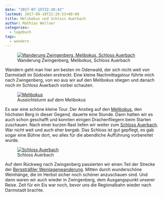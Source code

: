 ```yaml
---
date: "2017-07-15T22:39:42"
lastmod: 2017-09-18T22:28:53+00:00
title: Melibokus und Schloss Auerbach
author: Mathias Wellner
categories:
  - tagebuch
tags:
  - wandern
---
```

<figure>
  <a href="https://www.flickr.com/photos/mwellner/35895154631" title="Wanderung Zwingenberg, Melibokus, Schloss Auerbach">
    <img 
      srcset="https://farm5.staticflickr.com/4325/35895154631_acaac451a7_n.jpg 320w, https://farm5.staticflickr.com/4325/35895154631_acaac451a7_c.jpg 800w"
      src="https://farm5.staticflickr.com/4325/35895154631_acaac451a7_b.jpg" 
      alt="Wanderung Zwingenberg, Melibokus, Schloss Auerbach">
  </a>
  <figcaption>Wanderung Zwingenberg, Melibokus, Schloss Auerbach</figcaption>
</figure>

Wandern geht man hier am besten im Odenwald, der sich nicht weit von Darmstadt im Südosten erstreckt. Eine kleine Nachmittagstour führte mich nach Zwingenberg, von wo aus wir auf den Melibokus stiegen und danach noch im Schloss Auerbach vorbei schauten. 

<!--more-->

<figure>
  <a href="https://www.flickr.com/photos/mwellner/35877203521" title="Melibokus">
    <img 
      srcset="https://farm5.staticflickr.com/4327/35877203521_460e6c1067_c.jpg 800w, https://farm5.staticflickr.com/4327/35877203521_460e6c1067_n.jpg 320w"
      src="https://farm5.staticflickr.com/4327/35877203521_460e6c1067_b.jpg" 
      alt="Melibokus">
  </a>
  <figcaption>Aussichtsturm auf dem Melibokus</figcaption>
</figure>

Es war eine schöne kleine Tour. Der Anstieg auf den [Melibokus](https://de.wikipedia.org/wiki/Melibokus), den höchsten Berg in dieser Gegend, dauerte eine Stunde. Dann hatten wir es auch schon geschafft und konnten einigen Drachenfliegern beim Starten zuschauen. Nach einer kurzen Rast liefen wir weiter zum [Schloss Auerbach](https://de.wikipedia.org/wiki/Schloss_Auerbach). War nicht weit und auch eher bergab. Das Schloss ist gut gepflegt, es gab sogar eine Bühne dort, wo alles für die abendliche Aufführung vorbereitet wurde. 

<figure>
  <a href="https://www.flickr.com/photos/mwellner/35199871833" title="Schloss Auerbach">
    <img 
      srcset="https://farm5.staticflickr.com/4329/35199871833_3e2f2422c2_b.jpg 1024w, https://farm5.staticflickr.com/4329/35199871833_3e2f2422c2_n.jpg 320w, https://farm5.staticflickr.com/4329/35199871833_3e2f2422c2_c.jpg 800w"
      src="https://farm5.staticflickr.com/4329/35199871833_3e2f2422c2_b.jpg" 
      alt="Schloss Auerbach">
  </a>
  <figcaption>Schloss Auerbach</figcaption>
</figure>


Auf dem Rückweg nach Zwingenberg passierten wir einen Teil der Strecke der [Bergsträßler Weinlagenwanderung](http://www.bergstraesser-wein.de/weinlagenwanderung/). Mitten durch wunderschöne Weinhänge, die im Herbst sicher noch schöner anzuschauen sind. Und dann waren wir auch wieder in Zwingenberg, dem Ausgangspunkt unserer Reise. Zeit für ein Eis war noch, bevor uns die Regionalbahn wieder nach Darmstadt brachte. 